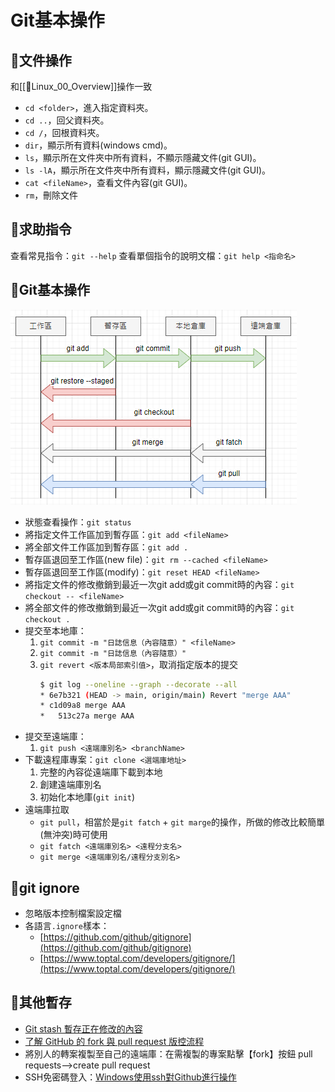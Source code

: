 # Git基本操作
## 🧾文件操作
和[[🐧Linux_00_Overview]]操作一致
- `cd <folder>`，進入指定資料夾。
- `cd ..`，回父資料夾。
- `cd /`，回根資料夾。
- `dir`，顯示所有資料(windows cmd)。
- `ls`，顯示所在文件夾中所有資料，不顯示隱藏文件(git GUI)。
- `ls -lA`，顯示所在文件夾中所有資料，顯示隱藏文件(git GUI)。
- `cat <fileName>`，查看文件內容(git GUI)。
- `rm`，刪除文件

## 🧾求助指令
查看常見指令：`git --help`
查看單個指令的說明文檔：`git help <指命名>`

## 🧾Git基本操作
![GIT_01_基本操作_01_工作區常用指令](https://github.com/MickeyHuang233/CodingStudyNote/blob/main/02_Java/06_%E9%A0%85%E7%9B%AE%E7%AE%A1%E7%90%86/%F0%9F%A7%BEGIT/images/GIT_01_%E5%9F%BA%E6%9C%AC%E6%93%8D%E4%BD%9C_01_%E5%B7%A5%E4%BD%9C%E5%8D%80%E5%B8%B8%E7%94%A8%E6%8C%87%E4%BB%A4.png?raw=true)

- 狀態查看操作：`git status`
- 將指定文件工作區加到暫存區：`git add <fileName>`
- 將全部文件工作區加到暫存區：`git add .`
- 暫存區退回至工作區(new file)：`git rm --cached <fileName>`
- 暫存區退回至工作區(modify)：`git reset HEAD <fileName>`
- 將指定文件的修改撤銷到最近一次git add或git commit時的內容：`git checkout -- <fileName>`
- 將全部文件的修改撤銷到最近一次git add或git commit時的內容：`git checkout .`
- 提交至本地庫：
	1. `git commit -m "日誌信息（內容隨意）" <fileName>`
	2. `git commit -m "日誌信息（內容隨意）" `
	3. `git revert <版本局部索引值>`，取消指定版本的提交
		```bash
		$ git log --oneline --graph --decorate --all
		* 6e7b321 (HEAD -> main, origin/main) Revert "merge AAA"
		* c1d09a8 merge AAA
		*   513c27a merge AAA
		```
- 提交至遠端庫：
	1. `git push <遠端庫別名> <branchName>`
- 下載遠程庫專案：`git clone <選端庫地址>`
	1. 完整的內容從遠端庫下載到本地
	2. 創建遠端庫別名
	3. 初始化本地庫(`git init`)
- 遠端庫拉取
	- `git pull`，相當於是`git fatch` + `git marge`的操作，所做的修改比較簡單(無沖突)時可使用
	- `git fatch <遠端庫別名> <遠程分支名>`
	- `git merge <遠端庫別名/遠程分支別名>`

## 🧾git ignore
- 忽略版本控制檔案設定檔
- 各語言`.ignore`樣本：
	- [https://github.com/github/gitignore](https://github.com/github/gitignore)
	- [https://www.toptal.com/developers/gitignore/](https://www.toptal.com/developers/gitignore/)

## 🧾其他暫存
- [Git stash 暫存正在修改的內容](https://matthung0807.blogspot.com/2019/11/git-stash.html?m=0)
- [了解 GitHub 的 fork 與 pull request 版控流程](https://ithelp.ithome.com.tw/articles/10140305)
- 將別人的轉案複製至自己的遠端庫：在需複製的專案點擊【fork】按鈕
	pull requests-->create pull request
- SSH免密碼登入：[Windows使用ssh對Github進行操作](https://dotblogs.com.tw/kirkchen/2013/04/23/use_ssh_to_interact_with_github_in_windows)